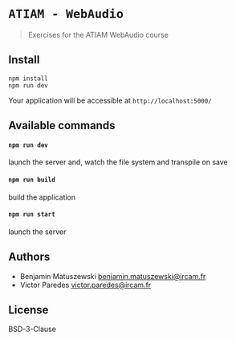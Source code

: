 # `ATIAM - WebAudio`

> Exercises for the ATIAM WebAudio course

## Install

```
npm install 
npm run dev
```

Your application will be accessible at `http://localhost:5000/`

## Available commands

#### `npm run dev`

launch the server and, watch the file system and transpile on save

#### `npm run build`

build the application

#### `npm run start`

launch the server

## Authors

- Benjamin Matuszewski <benjamin.matuszewski@ircam.fr>
- Victor Paredes <victor.paredes@ircam.fr>

## License

BSD-3-Clause
